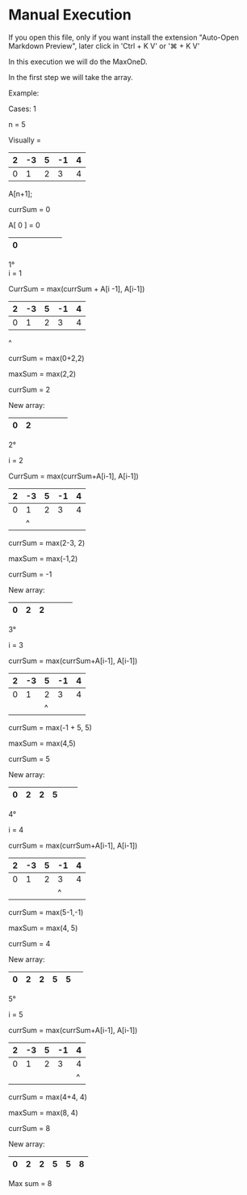 # Manual Execution

If you open this file, only if you want install the extension "Auto-Open Markdown Preview", later click in 'Ctrl + K V' or '⌘ + K V'

In this execution we will do the MaxOneD.

In the first step we will take the array.

Example:

Cases: 1

n = 5


Visually =

| 2 | -3 | 5 | -1 | 4 |
|:--|:--|:---|:--|:--|
|0|1|2|3|4|

A[n+1];

currSum = 0

A[ 0 ] = 0

| 0 |  |  |  |  |  |
|:--|:--|:--|:---|:---|:--|

1°  
i = 1

CurrSum = max(currSum + A[i -1], A[i-1])

| 2 | -3 | 5 | -1 | 4 |
|:--|:--|:---|:--|:--|
|0|1|2|3|4|
  ^

currSum = max(0+2,2)

maxSum = max(2,2)

currSum = 2

New array:

| 0 | 2 |  |  |  |  |
|:--|:--|:--|:---|:---|:--|

2°

i = 2

CurrSum = max(currSum+A[i-1], A[i-1])

| 2 | -3 | 5 | -1 | 4 |
|:--|:--|:---|:--|:--|
|0|1|2|3|4|
| | ^ |

currSum = max(2-3, 2)

maxSum = max(-1,2)

currSum = -1

New array:

| 0 | 2 | 2 |  |  |  |
|:--|:--|:--|:---|:---|:--|

3°

i = 3

currSum = max(currSum+A[i-1], A[i-1])

| 2 | -3 | 5 | -1 | 4 |
|:--|:--|:---|:--|:--|
|0|1|2|3|4|
| | |^|

currSum = max(-1 + 5, 5)

maxSum = max(4,5)

currSum = 5

New array:
 
| 0 | 2 | 2 | 5 |  |  |
|:--|:--|:--|:---|:---|:--|

4°

i = 4

currSum = max(currSum+A[i-1], A[i-1])

| 2 | -3 | 5 | -1 | 4 |
|:--|:--|:---|:--|:--|
|0|1|2|3|4|
| | | |^|

currSum = max(5-1,-1)

maxSum = max(4, 5)

currSum = 4

New array:
 
| 0 | 2 | 2 | 5 | 5 |  |
|:--|:--|:--|:---|:---|:--|

5°

i = 5 

currSum = max(currSum+A[i-1], A[i-1])

| 2 | -3 | 5 | -1 | 4 |
|:--|:--|:---|:--|:--|
|0|1|2|3|4|
| | | | |^|

currSum = max(4+4, 4)

maxSum = max(8, 4)

currSum = 8

New array:
 
| 0 | 2 | 2 | 5 | 5 | 8 |
|:--|:--|:--|:---|:---|:--|

Max sum = 8